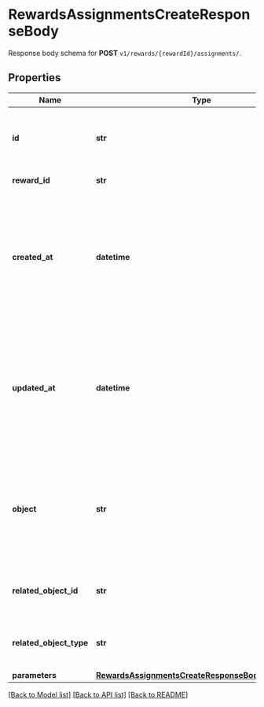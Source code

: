 # RewardsAssignmentsCreateResponseBody

Response body schema for **POST** `v1/rewards/{rewardId}/assignments/`.

## Properties

Name | Type | Description | Notes
------------ | ------------- | ------------- | -------------
**id** | **str** | Unique reward assignment ID, assigned by Voucherify. | [optional] 
**reward_id** | **str** | Associated reward ID. | [optional] 
**created_at** | **datetime** | Timestamp representing the date and time when the reward assignment was created. The value is shown in the ISO 8601 format. | [optional] 
**updated_at** | **datetime** | Timestamp representing the date and time when the reward assignment was updated. The value is shown in the ISO 8601 format. | [optional] 
**object** | **str** | The type of the object represented by the JSON. This object stores information about the reward assignment. | [optional] [default to 'reward_assignment']
**related_object_id** | **str** | Related object ID to which the reward was assigned. | [optional] 
**related_object_type** | **str** | Related object type to which the reward was assigned. | [optional] [default to 'campaign']
**parameters** | [**RewardsAssignmentsCreateResponseBodyParameters**](RewardsAssignmentsCreateResponseBodyParameters.md) |  | [optional] 

[[Back to Model list]](../README.md#documentation-for-models) [[Back to API list]](../README.md#documentation-for-api-endpoints) [[Back to README]](../README.md)


